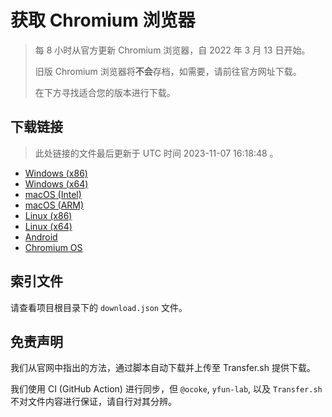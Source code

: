 # 获取 Chromium 浏览器

> 每 8 小时从官方更新 Chromium 浏览器，自 2022 年 3 月 13 日开始。
> 
> 旧版 Chromium 浏览器将**不会**存档，如需要，请前往官方网址下载。
>
> 在下方寻找适合您的版本进行下载。

## 下载链接

> 此处链接的文件最后更新于 UTC 时间 2023-11-07 16:18:48
。

- [Windows (x86)](https://transfer.sh/xDuYE62dcV/Win.zip)
- [Windows (x64)](https://transfer.sh/q7rhozeSLB/Win_x64.zip)
- [macOS (Intel)](https://transfer.sh/gzeGjQfAkV/Mac.zip)
- [macOS (ARM)](https://transfer.sh/Wy9qwGu7t9/Mac_Arm.zip)
- [Linux (x86)](https://transfer.sh/DlC2YuDaLI/Linux.zip)
- [Linux (x64)](https://transfer.sh/ucWDbXdO9c/Linux_x64.zip)
- [Android](https://transfer.sh/eCPI8Dt9R0/Android.zip)
- [Chromium OS](https://transfer.sh/UqvAXCqtdm/Linux_ChromiumOS_Full.zip)

## 索引文件

请查看项目根目录下的 `download.json` 文件。

## 免责声明

我们从官网中指出的方法，通过脚本自动下载并上传至 Transfer.sh 提供下载。

我们使用 CI (GitHub Action) 进行同步，但 `@ocoke`, `yfun-lab`, 以及 `Transfer.sh` 不对文件内容进行保证，请自行对其分辨。
